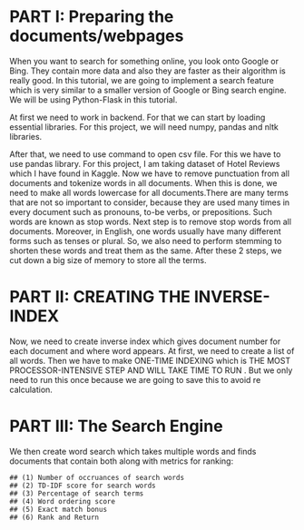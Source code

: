 # PART I: Preparing the documents/webpages
When you want to search for something online, you look onto Google or Bing. They contain more data and also they are faster as their algorithm is really good. In this tutorial, we are going to implement a search feature which is very similar to a smaller version of Google or Bing search engine. We will be using Python-Flask in this tutorial.
 
At first we need to work in backend. For that we can start by loading essential libraries. For this project, we will need numpy, pandas and nltk libraries.
 
After that, we need to use command to open csv file. For this we have to use pandas library. For this project, I am taking dataset of Hotel Reviews which I have found in Kaggle. Now we have to remove punctuation from all documents and tokenize words in all documents. When this is done, we need to make all words lowercase for all documents.There are many terms that are not so important to consider, because they are used many times in every document such as pronouns, to-be verbs, or prepositions. Such words are known as stop words. Next step is to remove stop words from all documents. Moreover, in English, one words usually have many different forms such as tenses or plural. So, we also need to perform stemming to shorten these words and treat them as the same. After these 2 steps, we cut down a big size of memory to store all the terms.
 
# PART II: CREATING THE INVERSE-INDEX
Now, we need to create inverse index which gives document number for each document and where word appears. At first, we need to create a list of all words. Then we have to make  ONE-TIME INDEXING which is  THE MOST PROCESSOR-INTENSIVE STEP AND WILL TAKE TIME TO RUN . But we only need to run this once because we are going to save this to avoid re calculation.
 
# PART III: The Search Engine
We then create word search which takes multiple words and finds documents that contain both along with metrics for ranking:
 
    ## (1) Number of occruances of search words 
    ## (2) TD-IDF score for search words 
    ## (3) Percentage of search terms
    ## (4) Word ordering score 
    ## (5) Exact match bonus
    ## (6) Rank and Return
 
 
 
 
 

